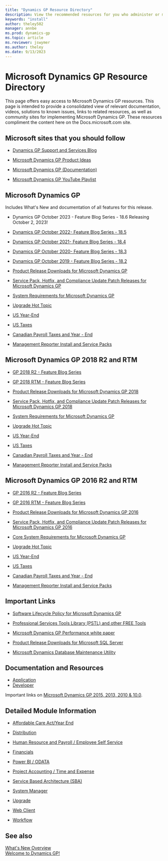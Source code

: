 ```yaml
---
title: "Dynamics GP Resource Directory"
description: View the recommended resources for you who administer or manage Dynamics GP.
keywords: "install"
author: theley502
manager: annbe
ms.prod: dynamics-gp
ms.topic: article
ms.reviewer: jswymer
ms.author: theley
ms.date: 9/13/2023
---
```

# Microsoft Dynamics GP Resource Directory

This page offers easy access to Microsoft Dynamics GP resources. This page is intended to provide a consolidated view of relevant documentation, videos, solutions to known issues, links to related resources, as well as community sites for implementing Microsoft Dynamics GP. These resources compliment the content here on the Docs.microsoft.com site.

## Microsoft sites that you should follow

- [Dynamics GP Support and Services Blog](https://community.dynamics.com/gp/b/dynamicsgp)  

<!-- [Dynamics GP Developer Blog](https://msdn.microsoft.com/library/aa496082.aspx)
- [Dynamics Financial Reporting - Management Reporter](https://blogs.msdn.com/b/dynamics_financial_reporting/)-->

- [Microsoft Dynamics GP Product Ideas](https://experience.dynamics.com/ideas/categories/?forum=771cc5ac-c117-e811-8105-3863bb2e0320&forumName=Dynamics%20GP)

- [Microsoft Dynamics GP (Documentation)](index.md)

- [Microsoft Dynamics GP YouTube Playlist](https://www.youtube.com/playlist?list=PLFSag4twLTk_9TB90pvujqkFmp7uc1UAt) 

## Microsoft Dynamics GP

  Includes What's New and documentation of all features for this release. 

- Dynamics GP October 2023 - Feature Blog Series - 18.6 Releasing October 2, 2023!
  
- [Dynamics GP October 2022- Feature Blog Series - 18.5](https://community.dynamics.com/gp/b/dynamicsgp/posts/microsoft-dynamics-gp-october-2022---feature-blog-series-schedule)

- [Dynamics GP October 2021- Feature Blog Series - 18.4](https://community.dynamics.com/gp/b/dynamicsgp/posts/microsoft-dynamics-gp-2021-new-feature-blog-series-schedule)

- [Dynamics GP October 2020- Feature Blog Series - 18.3](https://community.dynamics.com/gp/b/dynamicsgp/posts/microsoft-dynamics-gp-2020-new-feature-blog-series-schedule-410418203)
 
- [Dynamics GP October 2019 - Feature Blog Series - 18.2](https://community.dynamics.com/gp/b/dynamicsgp/posts/microsoft-dynamics-gp-2018-r3-new-feature-blog-series-schedule)

 
- [Product Release Downloads for Microsoft Dynamics GP](/dynamics/s-e/gp/MDGP2018_Release_Download_378)

- [Service Pack, Hotfix, and Compliance Update Patch Releases for Microsoft Dynamics GP](/dynamics/s-e/gp/MDGP2018_PatchReleases_377)

- [System Requirements for Microsoft Dynamics GP](/dynamics/s-e/gp/mdgp2018_system_requirements)

- [Upgrade Hot Topic](/dynamics/s-e/gp/hot_topic_mdgpupgrade_415)

- [US Year-End](/dynamics/s-e/gp/usgpye2018_396)

- [US Taxes](/dynamics/s-e/gp/tugp2018_391)

- [Canadian Payroll Taxes and Year - End](/dynamics/s-e/gp/cagptuye2018_285)

- [Management Reporter Install and Service Packs](/dynamics/s-e/mr/mroverview_435)

## <a name="GP2018"></a>Microsoft Dynamics GP 2018 R2 and RTM

- [GP 2018 R2 - Feature Blog Series](https://community.dynamics.com/gp/b/dynamicsgp/archive/2018/09/24/microsoft-dynamics-gp-2018-r2-new-feature-blog-series-schedule)
  
- [GP 2018 RTM - Feature Blog Series](https://community.dynamics.com/gp/b/dynamicsgp/archive/2017/10/25/microsoft-dynamics-gp-2018-new-feature-blog-series-schedule)

  
- [Product Release Downloads for Microsoft Dynamics GP 2018](/dynamics/s-e/gp/MDGP2018_Release_Download_378)
- [Service Pack, Hotfix, and Compliance Update Patch Releases for Microsoft Dynamics GP 2018](/dynamics/s-e/gp/MDGP2018_PatchReleases_377)
- [System Requirements for Microsoft Dynamics GP](/dynamics/s-e/gp/mdgp2018_system_requirements)  
- [Upgrade Hot Topic](/dynamics/s-e/gp/hot_topic_mdgpupgrade_415)
- [US Year-End](/dynamics/s-e/gp/usgpye2018_396)
- [US Taxes](/dynamics/s-e/gp/tugp2018_391)
- [Canadian Payroll Taxes and Year - End](/dynamics/s-e/gp/cagptuye2018_285)
- [Management Reporter Install and Service Packs](/dynamics/s-e/mr/mroverview_435)

## Microsoft Dynamics GP 2016 R2 and RTM

- [GP 2016 R2 - Feature Blog Series](https://community.dynamics.com/gp/b/dynamicsgp/archive/2016/11/11/microsoft-dynamics-gp-2016-r2-new-feature-blog-series-schedule)
- [GP 2016 RTM - Feature Blog Series](https://community.dynamics.com/gp/b/dynamicsgp/archive/2016/03/30/microsoft-dynamics-gp-2016-new-features-blog-series-schedule)

  
- [Product Release Downloads for Microsoft Dynamics GP 2016](/dynamics/s-e/gp/MDGP2016_Release_Download_371)
- [Service Pack, Hotfix, and Compliance Update Patch Releases for Microsoft Dynamics GP 2016](/dynamics/s-e/gp/MDGP2016_PatchReleases_370)
- [Core System Requirements for Microsoft Dynamics GP](/dynamics/s-e/gp/mdgp2016_system_requirements)  
- [Upgrade Hot Topic](/dynamics/s-e/gp/hot_topic_mdgp2016upgrade_413)
- [US Year-End](/dynamics/s-e/gp/usgpye2016_395)  
- [US Taxes](/dynamics/s-e/gp/tugp2016_390)  
- [Canadian Payroll Taxes and Year - End](/dynamics/s-e/gp/cagptuye2016_284)
- [Management Reporter Install and Service Packs](/dynamics/s-e/mr/mroverview_435)

## Important Links

- [Software Lifecycle Policy for Microsoft Dynamics GP](terms/lifecycle.md)  

- [Professional Services Tools Library (PSTL) and other FREE Tools](/dynamics/s-e/gp/noam_pstl_delta)

- [Microsoft Dynamics GP Performance white paper](/dynamics/s-e/gp/mdgp2010_whitepaper_performance)

- [Product Release Downloads for Microsoft SQL Server](https://businesscenter.mbs.microsoft.com/#contentdetail/SQLdownloadOverview)

- [Microsoft Dynamics Database Maintenance Utility](https://mbs2.microsoft.com/fileexchange/?fileID=cde6687d-abb6-46bf-ae0f-6588838cb174)

## Documentation and Resources

- [Application](/dynamics-gp/)
- [Developer](/previous-versions/dynamicsgp/developer/bb219081%28v=msdn.10%29)

Important links on [Microsoft Dynamics GP 2015, 2013, 2010 & 10.0](https://mbs2.microsoft.com/fileexchange/?fileID=7b89589c-da4b-4efd-bb2f-994605af7d67).

## Detailed Module Information

- [Affordable Care Act/Year End](https://mbs2.microsoft.com/fileexchange/?fileID=b6386ed9-7351-46b2-8682-6e74ca756d1c)

- [Distribution](https://mbs2.microsoft.com/fileexchange/downloadfile.aspx?fileid=9d7d9c2c-2bd2-4e82-8006-8bfcdd33b795)

- [Human Resource and Payroll / Employee Self Service](https://mbs2.microsoft.com/fileexchange/downloadfile.aspx?fileid=85d7a05b-e10c-4ee9-a049-849d8cd24640)

- [Financials](https://mbs2.microsoft.com/fileexchange/downloadfile.aspx?fileid=13a2c75a-41ef-471d-80a6-af3b8fa5918f)

- [Power BI / ODATA](https://mbs2.microsoft.com/fileexchange/downloadfile.aspx?fileid=00ff6afe-29bb-4506-a88d-031a8309e0bc)

- [Project Accounting / Time and Expense](https://mbs2.microsoft.com/fileexchange/downloadfile.aspx?fileid=038ca038-5022-44ea-acf0-066a0766acd6)

- [Service Based Architecture (SBA)](https://mbs2.microsoft.com/fileexchange/downloadfile.aspx?fileid=361e60af-ccf3-4711-af7a-6cfd5d651b56)

- [System Manager](https://mbs2.microsoft.com/fileexchange/downloadfile.aspx?fileid=7e1180b3-4112-4e79-be9d-aee98206d859)

- [Upgrade](https://mbs2.microsoft.com/fileexchange/downloadfile.aspx?fileid=945af5e6-c00c-4a42-9b95-989e25d03979)

- [Web Client](https://mbs2.microsoft.com/fileexchange/downloadfile.aspx?fileid=0e30e8ec-4782-4257-be70-afc0ed3f7137)

- [Workflow](https://mbs2.microsoft.com/fileexchange/downloadfile.aspx?fileid=e31215fd-91df-4607-9e8a-339fa226b263)

## See also

[What's New Overview](whats-new/introduction.md)  
[Welcome to Dynamics GP!](index.md)  
